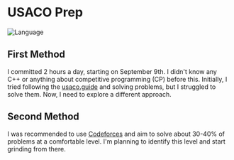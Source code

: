 # USACO Prep

![Language](https://img.shields.io/badge/language-C++-blue)

## First Method

I committed 2 hours a day, starting on September 9th. I didn't know any C++ or anything about competitive programming (CP) before this. Initially, I tried following the [usaco.guide](https://usaco.guide/) and solving problems, but I struggled to solve them. Now, I need to explore a different approach.

## Second Method

I was recommended to use [Codeforces](https://codeforces.com/) and aim to solve about 30-40% of problems at a comfortable level. I'm planning to identify this level and start grinding from there.
